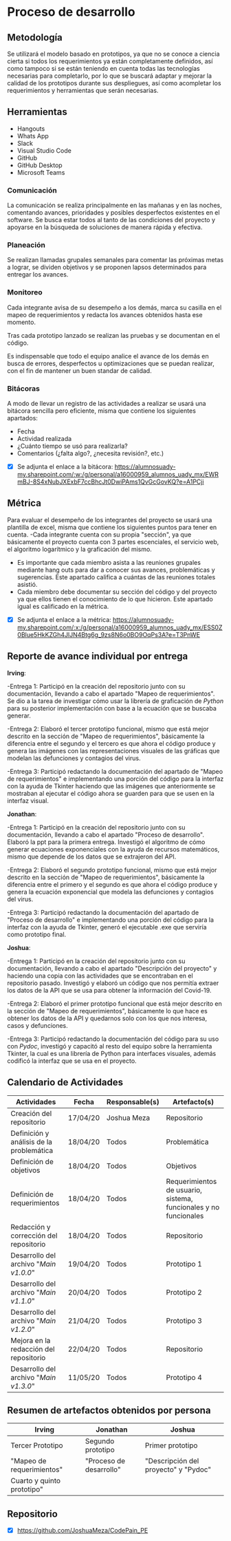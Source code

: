 # Proceso de desarrollo

## Metodología

Se utilizará el modelo basado en prototipos, ya que no se conoce a ciencia cierta si todos los requerimientos ya están completamente definidos, así como tampoco si se están teniendo en cuenta todas las tecnologías necesarias para completarlo, por lo que se buscará adaptar y mejorar la calidad de los prototipos durante sus despliegues, así como acompletar los requerimientos y herramientas que serán necesarias.

## Herramientas

- Hangouts
- Whats App
- Slack
- Visual Studio Code
- GitHub
- GitHub Desktop
- Microsoft Teams

### Comunicación

La comunicación se realiza principalmente en las mañanas y en las noches, comentando avances, prioridades y posibles desperfectos existentes en el software. Se busca estar todos al tanto de las condiciones del proyecto y apoyarse en la búsqueda de soluciones de manera rápida y efectiva.

### Planeación

Se realizan llamadas grupales semanales para comentar las próximas metas a lograr, se dividen objetivos y se proponen lapsos determinados para entregar los avances.

### Monitoreo

Cada integrante avisa de su desempeño a los demás, marca su casilla en el mapeo de requerimientos y redacta los avances obtenidos hasta ese momento. 

Tras cada prototipo lanzado se realizan las pruebas y se documentan en el código. 

Es indispensable que todo el equipo analice el avance de los demás en busca de errores, desperfectos u optimizaciones que se puedan realizar, con el fin de mantener un buen standar de calidad. 

### Bitácoras

A modo de llevar un registro de las actividades a realizar se usará una bitácora sencilla pero eficiente, misma que contiene los siguientes apartados:
- Fecha
- Actividad realizada
- ¿Cuánto tiempo se usó para realizarla?
- Comentarios (¿falta algo?, ¿necesita revisión?, etc.)
- [x] Se adjunta el enlace a la bitácora: 
 https://alumnosuady-my.sharepoint.com/:w:/g/personal/a16000959_alumnos_uady_mx/EWRmBJ-8S4xNubJXExbF7ccBhcJt0DwiPAms1QvGcGovKQ?e=A1PCji
 
## Métrica

Para evaluar el desempeño de los integrantes del proyecto se usará una plantilla de excel, misma que contiene los siguientes puntos para tener en cuenta.
-Cada integrante cuenta con su propia "sección", ya que básicamente el proyecto cuenta con 3 partes escenciales, el servicio web, el algoritmo logarítmico y la graficación del mismo. 
- Es importante que cada miembro asista a las reuniones grupales mediante hang outs para dar a conocer sus avances, problemáticas y sugerencias. Este apartado califica a cuántas de las reuniones totales asistió.
- Cada miembro debe documentar su sección del código y del proyecto ya que ellos tienen el conocimiento de lo que hicieron. Este apartado igual es calificado en la métrica.
- [x] Se adjunta el enlace a la métrica:
 https://alumnosuady-my.sharepoint.com/:x:/g/personal/a16000959_alumnos_uady_mx/ESS0Z0Blue5HkKZGh4JlJN4Btg6g_9zs8N6o0BO9OqPs3A?e=T3PnWE
 
## Reporte de avance individual por entrega
**Irving**:

-Entrega 1: Participó en la creación del repositorio junto con su documentación, llevando a cabo el apartado "Mapeo de requerimientos". Se dio a la tarea de investigar cómo usar la librería de graficación de *Python* para su posterior implementación con base a la ecuación que se buscaba generar.

-Entrega 2: Elaboró el tercer prototipo funcional, mismo que está mejor descrito en la sección de "Mapeo de requerimientos", básicamente la diferencia entre el segundo y el tercero es que ahora el código produce y genera las imágenes con las representaciones visuales de las gráficas que modelan las defunciones y contagios del virus.

-Entrega 3: Participó redactando la documentación del apartado de "Mapeo de requerimientos" e implementando una porción del código para la interfaz con la ayuda de Tkinter haciendo que las imágenes que anteriormente se mostraban al ejecutar el código ahora se guarden para que se usen en la interfaz visual.

**Jonathan**:

-Entrega 1: Participó en la creación del repositorio junto con su documentación, llevando a cabo el apartado "Proceso de desarrollo". Elaboró la ppt para la primera entrega. Investigó el algoritmo de cómo generar ecuaciones exponenciales con la ayuda de recursos matemáticos, mismo que depende de los datos que se extrajeron del API.

-Entrega 2: Elaboró el segundo prototipo funcional, mismo que está mejor descrito en la sección de "Mapeo de requerimientos", básicamente la diferencia entre el primero y el segundo es que ahora el código produce y genera la ecuación exponencial que modela las defunciones y contagios del virus.

-Entrega 3: Participó redactando la documentación del apartado de "Proceso de desarrollo" e implementando una porción del código para la interfaz con la ayuda de Tkinter, generó el ejecutable .exe que serviría como prototipo final.

**Joshua**:

-Entrega 1: Participó en la creación del repositorio junto con su documentación, llevando a cabo el apartado "Descripción del proyecto" y haciendo una copia con las actividades que se encontraban en el repositorio pasado. Investigó y elaboró un código que nos permitía extraer los datos de la API que se usa para obtener la información del Covid-19.

-Entrega 2: Elaboró el primer prototipo funcional que está mejor descrito en la sección de "Mapeo de requerimientos", 
básicamente lo que hace es obtener los datos de la API y quedarnos solo con los que nos interesa, casos y defunciones. 

-Entrega 3: Participó redactando la documentación del código para su uso con *Pydoc*, investigó y capacitó al resto del equipo sobre la herramienta Tkinter, la cual es una librería de Python para interfaces visuales, además codificó la interfaz que se usa en el proyecto.

## Calendario de Actividades

| Actividades | Fecha | Responsable(s) | Artefacto(s) |
| ----------- | ----- | -------------- | ------------ |
| Creación del repositorio | 17/04/20 | Joshua Meza | Repositorio |
| Definición y análisis de la problemática | 18/04/20 | Todos | Problemática |
| Definición de objetivos | 18/04/20 | Todos | Objetivos |
| Definición de requerimientos | 18/04/20 | Todos | Requerimientos de usuario, sistema, funcionales y no funcionales |
| Redacción y corrección del repositorio | 18/04/20 | Todos | Repositorio |
| Desarrollo del archivo "*Main v1.0.0*" | 19/04/20 | Todos | Prototipo 1 |
| Desarrollo del archivo "*Main v1.1.0*" | 20/04/20 | Todos | Prototipo 2 |
| Desarrollo del archivo "*Main v1.2.0*" | 21/04/20 | Todos | Prototipo 3 |
| Mejora en la redacción del repositorio | 22/04/20 | Todos | Repositorio |
| Desarrollo del archivo "*Main v1.3.0*" | 11/05/20 | Todos | Prototipo 4 |

## Resumen de artefactos obtenidos por persona

| Irving | Jonathan | Joshua |
| -------| -------- | ------ | 
| Tercer Prototipo | Segundo prototipo | Primer prototipo |
| "Mapeo de requerimientos" | "Proceso de desarrollo" | "Descripción del proyecto" y "Pydoc" |
| Cuarto y quinto prototipo" |



## Repositorio

- [x] https://github.com/JoshuaMeza/CodePain_PE
